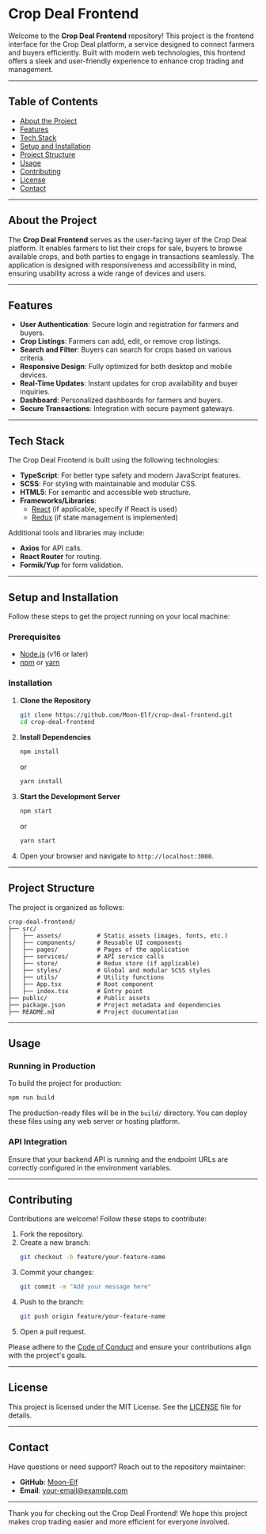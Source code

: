 # Crop Deal Frontend

Welcome to the **Crop Deal Frontend** repository! This project is the frontend interface for the Crop Deal platform, a service designed to connect farmers and buyers efficiently. Built with modern web technologies, this frontend offers a sleek and user-friendly experience to enhance crop trading and management.

---

## Table of Contents
- [About the Project](#about-the-project)
- [Features](#features)
- [Tech Stack](#tech-stack)
- [Setup and Installation](#setup-and-installation)
- [Project Structure](#project-structure)
- [Usage](#usage)
- [Contributing](#contributing)
- [License](#license)
- [Contact](#contact)

---

## About the Project

The **Crop Deal Frontend** serves as the user-facing layer of the Crop Deal platform. It enables farmers to list their crops for sale, buyers to browse available crops, and both parties to engage in transactions seamlessly. The application is designed with responsiveness and accessibility in mind, ensuring usability across a wide range of devices and users.

---

## Features

- **User Authentication**: Secure login and registration for farmers and buyers.
- **Crop Listings**: Farmers can add, edit, or remove crop listings.
- **Search and Filter**: Buyers can search for crops based on various criteria.
- **Responsive Design**: Fully optimized for both desktop and mobile devices.
- **Real-Time Updates**: Instant updates for crop availability and buyer inquiries.
- **Dashboard**: Personalized dashboards for farmers and buyers.
- **Secure Transactions**: Integration with secure payment gateways.

---

## Tech Stack

The Crop Deal Frontend is built using the following technologies:

- **TypeScript**: For better type safety and modern JavaScript features.
- **SCSS**: For styling with maintainable and modular CSS.
- **HTML5**: For semantic and accessible web structure.
- **Frameworks/Libraries**: 
  - [React](https://reactjs.org/) (if applicable, specify if React is used)
  - [Redux](https://redux.js.org/) (if state management is implemented)

Additional tools and libraries may include:
- **Axios** for API calls.
- **React Router** for routing.
- **Formik/Yup** for form validation.

---

## Setup and Installation

Follow these steps to get the project running on your local machine:

### Prerequisites
- [Node.js](https://nodejs.org/) (v16 or later)
- [npm](https://www.npmjs.com/) or [yarn](https://yarnpkg.com/)

### Installation

1. **Clone the Repository**
   ```bash
   git clone https://github.com/Moon-Elf/crop-deal-frontend.git
   cd crop-deal-frontend
   ```

2. **Install Dependencies**
   ```bash
   npm install
   ```
   or
   ```bash
   yarn install
   ```

3. **Start the Development Server**
   ```bash
   npm start
   ```
   or
   ```bash
   yarn start
   ```

4. Open your browser and navigate to `http://localhost:3000`.

---

## Project Structure

The project is organized as follows:

```
crop-deal-frontend/
├── src/
│   ├── assets/          # Static assets (images, fonts, etc.)
│   ├── components/      # Reusable UI components
│   ├── pages/           # Pages of the application
│   ├── services/        # API service calls
│   ├── store/           # Redux store (if applicable)
│   ├── styles/          # Global and modular SCSS styles
│   ├── utils/           # Utility functions
│   ├── App.tsx          # Root component
│   ├── index.tsx        # Entry point
├── public/              # Public assets
├── package.json         # Project metadata and dependencies
├── README.md            # Project documentation
```

---

## Usage

### Running in Production
To build the project for production:

```bash
npm run build
```
The production-ready files will be in the `build/` directory. You can deploy these files using any web server or hosting platform.

### API Integration
Ensure that your backend API is running and the endpoint URLs are correctly configured in the environment variables.

---

## Contributing

Contributions are welcome! Follow these steps to contribute:

1. Fork the repository.
2. Create a new branch:
   ```bash
   git checkout -b feature/your-feature-name
   ```
3. Commit your changes:
   ```bash
   git commit -m "Add your message here"
   ```
4. Push to the branch:
   ```bash
   git push origin feature/your-feature-name
   ```
5. Open a pull request.

Please adhere to the [Code of Conduct](CODE_OF_CONDUCT.md) and ensure your contributions align with the project's goals.

---

## License

This project is licensed under the MIT License. See the [LICENSE](LICENSE) file for details.

---

## Contact

Have questions or need support? Reach out to the repository maintainer:

- **GitHub**: [Moon-Elf](https://github.com/Moon-Elf)
- **Email**: [your-email@example.com](mailto:your-email@example.com)

---

Thank you for checking out the Crop Deal Frontend! We hope this project makes crop trading easier and more efficient for everyone involved.
